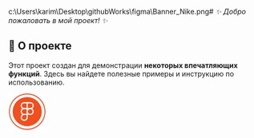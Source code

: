 c:\Users\karim\Desktop\githubWorks\figma\Banner_Nike.png# _✨ Добро пожаловать в мой проект! ✨_

## 📖 О проекте

Этот проект создан для демонстрации **некоторых впечатляющих функций**. Здесь вы найдете полезные примеры и инструкцию по использованию.

<img width="75px" src="https://github.com/Pedro-Murilo/icons-for-readme/blob/main/.github/figma-icon.svg" alt="Figma Icon" />

